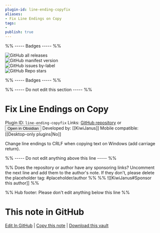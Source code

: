 ```yaml
---
plugin-id: line-ending-copyfix
aliases:
- Fix Line Endings on Copy
tags: 
- 
publish: true
---
```


%% ----- Badges ----- %%

![GitHub all releases](https://img.shields.io/github/downloads/KiwiJanus/obsidian-line-ending-copyfix/total?color=573E7A&logo=github&style=for-the-badge)   
![GitHub manifest version](https://img.shields.io/github/manifest-json/v/KiwiJanus/obsidian-line-ending-copyfix?color=573E7A&logo=github&style=for-the-badge)   
![GitHub issues by-label](https://img.shields.io/github/issues/KiwiJanus/obsidian-line-ending-copyfix/help%20wanted?color=573E7A&logo=github&style=for-the-badge)   
![GitHub Repo stars](https://img.shields.io/github/stars/KiwiJanus/obsidian-line-ending-copyfix?color=573E7A&logo=github&style=for-the-badge)

%% ----- Badges ----- %%

%% ----- Do not edit this section ----- %%

# Fix Line Endings on Copy

Plugin ID: `line-ending-copyfix`
Links: [GitHub repository](https://github.com/KiwiJanus/obsidian-line-ending-copyfix) or [<button id=HH>Open in Obsidian</button>](obsidian://show-plugin?id=line-ending-copyfix)
Developed by: [[KiwiJanus]]
Mobile compatible: [[Desktop-only plugins|No]]

Change line endings to CRLF when copying text on Windows (add carriage return).

%% ----- Do not edit anything above this line ----- %% 

%% Does the repository or author have any sponsoring links? Uncomment the next line and add them to the author's note. If they don't, please delete the placeholder tag: #placeholder/author %%
%% ![[KiwiJanus#Sponsor this author]] %%

%% Hub footer: Please don't edit anything below this line %%

# This note in GitHub

<span class="git-footer">[Edit In GitHub](https://github.dev/obsidian-community/obsidian-hub/blob/main/02%20-%20Community%20Expansions/02.05%20All%20Community%20Expansions/Plugins/line-ending-copyfix.md "git-hub-edit-note") | [Copy this note](https://raw.githubusercontent.com/obsidian-community/obsidian-hub/main/02%20-%20Community%20Expansions/02.05%20All%20Community%20Expansions/Plugins/line-ending-copyfix.md "git-hub-copy-note") | [Download this vault](https://github.com/obsidian-community/obsidian-hub/archive/refs/heads/main.zip "git-hub-download-vault") </span>
